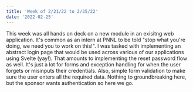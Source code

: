 ```yaml
---
title: 'Week of 2/21/22 to 2/25/22'
date: '2022-02-25'
---
```


This week was all hands on deck on a new module in an exisitng web application. It's common as an intern at PNNL to be told "stop what you're doing, we need you to work on this!". I was tasked with implementing an abstract login page that would be used across various of our applications using Svelte (yay!). That amounts to implementing the reset password flow as well. It's just a lot for forms and exception handling for when the user forgets or misinputs their credentials. Also, simple form validation to make sure the user enters all the required data. Nothing to groundbreaking here, but the sponsor wants authentication so here we go.
